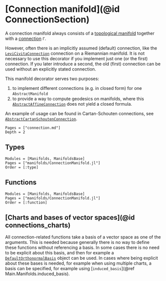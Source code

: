 # [Connection manifold](@id ConnectionSection)

A connection manifold always consists of a [topological manifold](https://en.wikipedia.org/wiki/Topological_manifold) together with a [connection](https://en.wikipedia.org/wiki/Connection_(mathematics)) ``Γ``.

However, often there is an implicitly assumed (default) connection, like the [`LeviCivitaConnection`](@ref) connection on a Riemannian manifold.
It is not necessary to use this decorator if you implement just one (or the first) connection.
If you later introduce a second, the old (first) connection can be used without an explicitly stated connection.

This manifold decorator serves two purposes:

1. to implement different connections (e.g. in closed form) for one `AbstractManifold`
2. to provide a way to compute geodesics on manifolds, where this [`AbstractAffineConnection`](@ref) does not yield a closed formula.

An example of usage can be found in Cartan-Schouten connections, see [`AbstractCartanSchoutenConnection`](@ref).

```@contents
Pages = ["connection.md"]
Depth = 2
```

## Types

```@autodocs
Modules = [Manifolds, ManifoldsBase]
Pages = ["manifolds/ConnectionManifold.jl"]
Order = [:type]
```

## Functions

```@autodocs
Modules = [Manifolds, ManifoldsBase]
Pages = ["manifolds/ConnectionManifold.jl"]
Order = [:function]
```

## [Charts and bases of vector spaces](@id connections_charts)

All connection-related functions take a basis of a vector space as one of the arguments. This is needed because generally there is no way to define these functions without referencing a basis. In some cases there is no need to be explicit about this basis, and then for example a [`DefaultOrthonormalBasis`](https://juliamanifolds.github.io/ManifoldsBase.jl/stable/bases.html#ManifoldsBase.DefaultOrthonormalBasis) object can be used. In cases where being explicit about these bases is needed, for example when using multiple charts, a basis can be specified, for example using [`induced_basis`](@ref Main.Manifolds.induced_basis).
